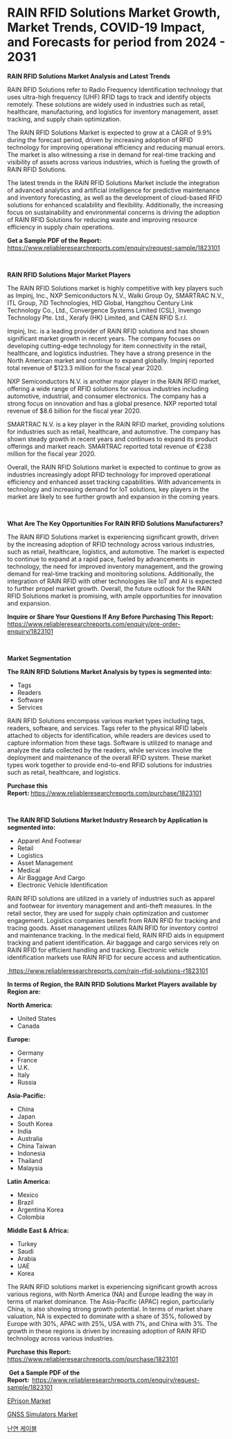 <p><h1>RAIN RFID Solutions Market Growth, Market Trends, COVID-19 Impact, and Forecasts for period from 2024 - 2031</h1></p><p><strong>RAIN RFID Solutions Market Analysis and Latest Trends</strong></p>
<p><p>RAIN RFID Solutions refer to Radio Frequency Identification technology that uses ultra-high frequency (UHF) RFID tags to track and identify objects remotely. These solutions are widely used in industries such as retail, healthcare, manufacturing, and logistics for inventory management, asset tracking, and supply chain optimization.</p><p>The RAIN RFID Solutions Market is expected to grow at a CAGR of 9.9% during the forecast period, driven by increasing adoption of RFID technology for improving operational efficiency and reducing manual errors. The market is also witnessing a rise in demand for real-time tracking and visibility of assets across various industries, which is fueling the growth of RAIN RFID Solutions.</p><p>The latest trends in the RAIN RFID Solutions Market include the integration of advanced analytics and artificial intelligence for predictive maintenance and inventory forecasting, as well as the development of cloud-based RFID solutions for enhanced scalability and flexibility. Additionally, the increasing focus on sustainability and environmental concerns is driving the adoption of RAIN RFID Solutions for reducing waste and improving resource efficiency in supply chain operations.</p></p>
<p><strong>Get a Sample PDF of the Report:&nbsp;</strong> <a href="https://www.reliableresearchreports.com/enquiry/request-sample/1823101">https://www.reliableresearchreports.com/enquiry/request-sample/1823101</a></p>
<p>&nbsp;</p>
<p><strong>RAIN RFID Solutions Major Market Players</strong></p>
<p><p>The RAIN RFID Solutions market is highly competitive with key players such as Impinj, Inc., NXP Semiconductors N.V., Walki Group Oy, SMARTRAC N.V., ITL Group, 7iD Technologies, HID Global, Hangzhou Century Link Technology Co., Ltd., Convergence Systems Limited (CSL), Invengo Technology Pte. Ltd., Xerafy (HK) Limited, and CAEN RFID S.r.l. </p><p>Impinj, Inc. is a leading provider of RAIN RFID solutions and has shown significant market growth in recent years. The company focuses on developing cutting-edge technology for item connectivity in the retail, healthcare, and logistics industries. They have a strong presence in the North American market and continue to expand globally. Impinj reported total revenue of $123.3 million for the fiscal year 2020.</p><p>NXP Semiconductors N.V. is another major player in the RAIN RFID market, offering a wide range of RFID solutions for various industries including automotive, industrial, and consumer electronics. The company has a strong focus on innovation and has a global presence. NXP reported total revenue of $8.6 billion for the fiscal year 2020.</p><p>SMARTRAC N.V. is a key player in the RAIN RFID market, providing solutions for industries such as retail, healthcare, and automotive. The company has shown steady growth in recent years and continues to expand its product offerings and market reach. SMARTRAC reported total revenue of €238 million for the fiscal year 2020.</p><p>Overall, the RAIN RFID Solutions market is expected to continue to grow as industries increasingly adopt RFID technology for improved operational efficiency and enhanced asset tracking capabilities. With advancements in technology and increasing demand for IoT solutions, key players in the market are likely to see further growth and expansion in the coming years.</p></p>
<p>&nbsp;</p>
<p><strong>What Are The Key Opportunities For RAIN RFID Solutions Manufacturers?</strong></p>
<p><p>The RAIN RFID Solutions market is experiencing significant growth, driven by the increasing adoption of RFID technology across various industries, such as retail, healthcare, logistics, and automotive. The market is expected to continue to expand at a rapid pace, fueled by advancements in technology, the need for improved inventory management, and the growing demand for real-time tracking and monitoring solutions. Additionally, the integration of RAIN RFID with other technologies like IoT and AI is expected to further propel market growth. Overall, the future outlook for the RAIN RFID Solutions market is promising, with ample opportunities for innovation and expansion.</p></p>
<p><strong>Inquire or Share Your Questions If Any Before Purchasing This Report:</strong> <a href="https://www.reliableresearchreports.com/enquiry/pre-order-enquiry/1823101">https://www.reliableresearchreports.com/enquiry/pre-order-enquiry/1823101</a></p>
<p>&nbsp;</p>
<p><strong>Market Segmentation</strong></p>
<p><strong>The RAIN RFID Solutions Market Analysis by types is segmented into:</strong></p>
<p><ul><li>Tags</li><li>Readers</li><li>Software</li><li>Services</li></ul></p>
<p><p>RAIN RFID Solutions encompass various market types including tags, readers, software, and services. Tags refer to the physical RFID labels attached to objects for identification, while readers are devices used to capture information from these tags. Software is utilized to manage and analyze the data collected by the readers, while services involve the deployment and maintenance of the overall RFID system. These market types work together to provide end-to-end RFID solutions for industries such as retail, healthcare, and logistics.</p></p>
<p><strong>Purchase this Report:&nbsp;</strong><a href="https://www.reliableresearchreports.com/purchase/1823101">https://www.reliableresearchreports.com/purchase/1823101</a></p>
<p>&nbsp;</p>
<p><strong>The RAIN RFID Solutions Market Industry Research by Application is segmented into:</strong></p>
<p><ul><li>Apparel And Footwear</li><li>Retail</li><li>Logistics</li><li>Asset Management</li><li>Medical</li><li>Air Baggage And Cargo</li><li>Electronic Vehicle Identification</li></ul></p>
<p><p>RAIN RFID solutions are utilized in a variety of industries such as apparel and footwear for inventory management and anti-theft measures. In the retail sector, they are used for supply chain optimization and customer engagement. Logistics companies benefit from RAIN RFID for tracking and tracing goods. Asset management utilizes RAIN RFID for inventory control and maintenance tracking. In the medical field, RAIN RFID aids in equipment tracking and patient identification. Air baggage and cargo services rely on RAIN RFID for efficient handling and tracking. Electronic vehicle identification markets use RAIN RFID for secure access and authentication.</p></p>
<p><a href="https://www.reliableresearchreports.com/rain-rfid-solutions-r1823101">&nbsp;https://www.reliableresearchreports.com/rain-rfid-solutions-r1823101</a></p>
<p><strong>In terms of Region, the RAIN RFID Solutions Market Players available by Region are:</strong></p>
<p>
    <p> <strong> North America: </strong>
        <ul>
            <li>United States</li>
            <li>Canada</li>
        </ul>
        </p> 
    <p> <strong> Europe: </strong>
        <ul>
            <li>Germany</li>
            <li>France</li>
            <li>U.K.</li>
            <li>Italy</li>
            <li>Russia</li>
        </ul>
        </p> 
    <p> <strong> Asia-Pacific: </strong>
        <ul>
            <li>China</li>
            <li>Japan</li>
            <li>South Korea</li>
            <li>India</li>
            <li>Australia</li>
            <li>China Taiwan</li>
            <li>Indonesia</li>
            <li>Thailand</li>
            <li>Malaysia</li>
        </ul>
        </p> 
    <p> <strong> Latin America: </strong>
        <ul>
            <li>Mexico</li>
            <li>Brazil</li>
            <li>Argentina Korea</li>
            <li>Colombia</li>
        </ul>
        </p> 
    <p> <strong> Middle East & Africa: </strong>
        <ul>
            <li>Turkey</li>
            <li>Saudi</li>
            <li>Arabia</li>
            <li>UAE</li>
            <li>Korea</li>
        </ul>
    </p>
    </p>
<p><p>The RAIN RFID solutions market is experiencing significant growth across various regions, with North America (NA) and Europe leading the way in terms of market dominance. The Asia-Pacific (APAC) region, particularly China, is also showing strong growth potential. In terms of market share valuation, NA is expected to dominate with a share of 35%, followed by Europe with 30%, APAC with 25%, USA with 7%, and China with 3%. The growth in these regions is driven by increasing adoption of RAIN RFID technology across various industries.</p></p>
<p><strong>Purchase this Report: </strong><a href="https://www.reliableresearchreports.com/purchase/1823101">https://www.reliableresearchreports.com/purchase/1823101</a></p>
<p>&nbsp;<strong>Get a Sample PDF of the Report:&nbsp;&nbsp;</strong><a href="https://www.reliableresearchreports.com/enquiry/request-sample/1823101">https://www.reliableresearchreports.com/enquiry/request-sample/1823101</a></p>
<p><strong></strong></p>
<p><p><a href="https://github.com/kosella/Market-Research-Report-List-2/blob/main/eprison-market.md">EPrison Market</a></p><p><a href="https://github.com/nathandecarvalho/Market-Research-Report-List-2/blob/main/gnss-simulators-market.md">GNSS Simulators Market</a></p><p><a href="https://github.com/JackieFauhey9089475/Market-Research-Report-List-1/blob/main/822468318459.md">난연 케이블</a></p></p>